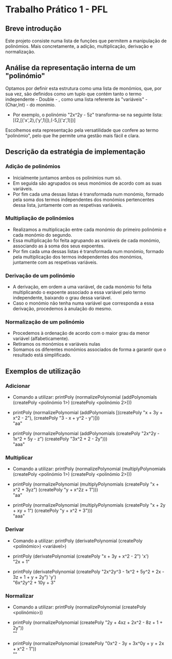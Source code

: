 # Trabalho Prático 1 - PFL

## Breve introdução

Este projeto consiste numa lista de funções que permitem a manipulação de polinómios. Mais concretamente, a adição, multiplicação, derivação e normalização.

## Análise da representação interna de um "polinómio"

Optamos por definir esta estrutura como uma lista de monómios, que, por sua vez, são definidos como um tuplo que contém tanto o termo independente - Double - , como uma lista referente às "variáveis" - (Char,Int) - do monímio.

- Por exemplo, o polinómio "2x^2y - 5z" transforma-se na seguinte lista: [(2,[('x',2),('y',1)]),(-5,[('z',1)])]

Escolhemos esta representação pela versatilidade que confere ao termo "polinómio", pelo que lhe permite uma gestão mais fácil e clara.

## Descrição da estratégia de implementação


### Adição de polinómios

- Inicialmente juntamos ambos os polinímios num só. 
- Em seguida são agrupados os seus monómios de acordo com as suas variáveis.
- Por fim cada uma dessas listas é transformada num monómio, formado pela soma dos termos independentes dos monómios pertencentes dessa lista, juntamente com as respetivas variáveis. 


### Multipliação de polinómios

- Realizamos a multiplicação entre cada monómio do primeiro polinómio e cada monómio do segundo.
- Essa multiplicação foi feita agrupando as variáveis de cada monómio, associando as à soma dos seus expoentes.
- Por fim cada uma dessas listas é transformada num monómio, formado pela multiplicação dos termos independentes dos monómios, juntamente com as respetivas variáveis.


### Derivação de um polinómio

- A derivação, em ordem a uma variável, de cada monómio foi feita multiplicando o expoente associado a essa variável pelo termo independente, baixando o grau dessa variável.
- Caso o monómio não tenha numa variável que corresponda a essa derivação, procedemos à anulação do mesmo.


### Normalização de um polinómio

- Procedemos à ordenação de acordo com o maior grau da menor variável (alfabeticamente).
- Retiramos os monómios e variáveis nulas
- Somamos os diferentes monómios associados de forma a garantir que o resultado está simplificado.

## Exemplos de utilização

### Adicionar

- Comando a utilizar: printPoly (normalizePolynomial (addPolynomials (createPoly <polinómio 1>) (createPoly <polinómio 2>)))

- printPoly (normalizePolynomial (addPolynomials [(createPoly "x + 3y + x^2 - 2"), (createPoly "3 - x + y^2 - y")])) <br>
"aa"

- printPoly (normalizePolynomial (addPolynomials (createPoly "2x^2y - 1x^2 + 5y - z") (createPoly "3x^2 + 2 - 2y"))) <br>
"aaa"

### Multiplicar

- Comando a utilizar: printPoly (normalizePolynomial (multiplyPolynomials (createPoly <polinómio 1>) (createPoly <polinómio 2>)))

- printPoly (normalizePolynomial (multiplyPolynomials (createPoly "x + x^2 + 3yz") (createPoly "y + x^2z + 1"))) <br>
"aa"

- printPoly (normalizePolynomial (multiplyPolynomials (createPoly "x + 2y + xy + 1") (createPoly "y + x^2 + 3"))) <br>
"aaa"


### Derivar

- Comando a utilizar: printPoly (derivatePolynomial (createPoly <polinómio>) <variável>)

- printPoly (derivatePolynomial (createPoly "x + 3y + x^2 - 2") 'x') <br>
"2x + 1"

- printPoly (derivatePolynomial (createPoly "2x^2y^3 - 1x^2 + 5y^2 + 2x - 3z + 1 + y + 2y") 'y') <br>
"6x^2y^2 + 10y + 3"

### Normalizar

- Comando a utilizar: printPoly (normalizePolynomial (createPoly <polinómio>))

- printPoly (normalizePolynomial (createPoly "2y + 4xz + 2x^2 - 8z + 1 + 2y")) <br>
""

- printPoly (normalizePolynomial (createPoly "0x^2 - 3y + 3x^0y + y + 2x + x^2 - 1")) <br>
""
